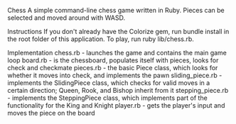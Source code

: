 Chess
A simple command-line chess game written in Ruby. Pieces can be selected and moved around with WASD.

Instructions
If you don't already have the Colorize gem, run bundle install in the root folder of this application. To play, run ruby lib/chess.rb.

Implementation
chess.rb - launches the game and contains the main game loop
board.rb - is the chessboard, populates itself with pieces, looks for check and checkmate
pieces.rb - the basic Piece class, which looks for whether it moves into check, and implements the pawn
sliding_piece.rb - implements the SlidingPiece class, which checks for valid moves in a certain direction; Queen, Rook, and Bishop inherit from it
stepping_piece.rb - implements the SteppingPiece class, which implements part of the functionality for the King and Knight
player.rb - gets the player's input and moves the piece on the board